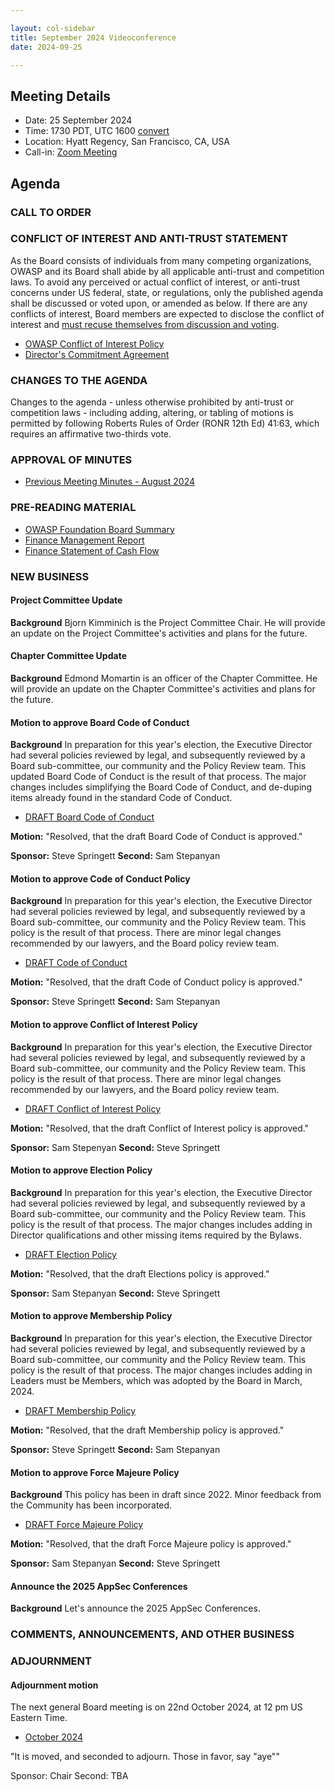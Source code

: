 ```yaml
---

layout: col-sidebar
title: September 2024 Videoconference
date: 2024-09-25

---
```


## Meeting Details

- Date: 25 September 2024
- Time: 1730 PDT, UTC 1600 [convert](https://www.timeanddate.com/worldclock/meetingdetails.html?year=2024&month=9&day=26&hour=0&min=30&sec=0&p1=179&p2=136&p3=676&p4=137&iv=1800)
- Location: Hyatt Regency, San Francisco, CA, USA
- Call-in: [Zoom Meeting](https://us06web.zoom.us/j/88966282109?pwd=tgbr7MUDEev6ZBIGh4wMsk2cSradte.1)

## Agenda

### CALL TO ORDER

<!--
Board Members
- Sam Stepanyan, Steve Springett, Kevin Johnson, Avi Douglen, Matt Tesauro, Bil Corry, and Ricardo Griffith.

Guests
Andrew van der Stock, Dawn Aitken, Starr Brown, Kelly Santalucia, Lauren Thomas, Chris Barbeau, Leea Hudson-Wilson.
-->

### CONFLICT OF INTEREST AND ANTI-TRUST STATEMENT

As the Board consists of individuals from many competing organizations, OWASP and its Board shall abide by all applicable anti-trust and competition laws. To avoid any perceived or actual conflict of interest, or anti-trust concerns under US federal, state, or regulations, only the published agenda shall be discussed or voted upon, or amended as below. If there are any conflicts of interest, Board members are expected to disclose the conflict of interest and [must recuse themselves from discussion and voting](https://owasp.org/www-policy/legal/bylaws#section-702-disclosure-required).

- [OWASP Conflict of Interest Policy](https://owasp.org/www-policy/operational/conflict-of-interest)
- [Director's Commitment Agreement](https://owasp.org/www-policy/legal/directors-committment-agreement)

### CHANGES TO THE AGENDA

Changes to the agenda - unless otherwise prohibited by anti-trust or competition laws - including adding, altering, or tabling of motions is permitted by following Roberts Rules of Order (RONR 12th Ed) 41:63, which requires an affirmative two-thirds vote.

### APPROVAL OF MINUTES

- [Previous Meeting Minutes - August 2024](/www-board/meetings-historical/2024/202408)

### PRE-READING MATERIAL

- [OWASP Foundation Board Summary](https://docs.google.com/presentation/d/1xGjMAuAhDQK2GFFQhST5AxmvF46Ypw-MvWJjsdsqEIg/edit?usp=sharing)
- [Finance Management Report](/www-board/attachments/202408-management-report.pdf)
- [Finance Statement of Cash Flow](/www-board/attachments/202408-statement-of-cash-flow.pdf)

### NEW BUSINESS

#### Project Committee Update

**Background** Bjorn Kimminich is the Project Committee Chair. He will provide an update on the Project Committee's activities and plans for the future.

#### Chapter Committee Update

**Background** Edmond Momartin is an officer of the Chapter Committee. He will provide an update on the Chapter Committee's activities and plans for the future.

#### Motion to approve Board Code of Conduct

**Background** In preparation for this year's election, the Executive Director had several policies reviewed by legal, and subsequently reviewed by a Board sub-committee, our community and the Policy Review team. This updated Board Code of Conduct is the result of that process. The major changes includes simplifying the Board Code of Conduct, and de-duping items already found in the standard Code of Conduct.

- [DRAFT Board Code of Conduct](https://owasp.org/www-policy/operational/board-code-of-conduct)

**Motion:** "Resolved, that the draft Board Code of Conduct is approved."

**Sponsor:** Steve Springett
**Second:** Sam Stepanyan

#### Motion to approve Code of Conduct Policy

**Background** In preparation for this year's election, the Executive Director had several policies reviewed by legal, and subsequently reviewed by a Board sub-committee, our community and the Policy Review team. This policy is the result of that process. There are minor legal changes recommended by our lawyers, and the Board policy review team.

- [DRAFT Code of Conduct](https://owasp.org/www-policy/operational/code-of-conduct)

**Motion:** "Resolved, that the draft Code of Conduct policy is approved."

**Sponsor:** Steve Springett
**Second:** Sam Stepanyan

#### Motion to approve Conflict of Interest Policy

**Background** In preparation for this year's election, the Executive Director had several policies reviewed by legal, and subsequently reviewed by a Board sub-committee, our community and the Policy Review team. This policy is the result of that process. There are minor legal changes recommended by our lawyers, and the Board policy review team.

- [DRAFT Conflict of Interest Policy](https://owasp.org/www-policy/operational/conflict-of-interest)

**Motion:** "Resolved, that the draft Conflict of Interest policy is approved."

**Sponsor:** Sam Stepenyan
**Second:** Steve Springett

#### Motion to approve Election Policy

**Background** In preparation for this year's election, the Executive Director had several policies reviewed by legal, and subsequently reviewed by a Board sub-committee, our community and the Policy Review team. This policy is the result of that process. The major changes includes adding in Director qualifications and other missing items required by the Bylaws.

- [DRAFT Election Policy](https://owasp.org/www-policy/operational/election)

**Motion:** "Resolved, that the draft Elections policy is approved."

**Sponsor:** Sam Stepanyan
**Second:** Steve Springett

#### Motion to approve Membership Policy

**Background** In preparation for this year's election, the Executive Director had several policies reviewed by legal, and subsequently reviewed by a Board sub-committee, our community and the Policy Review team. This policy is the result of that process. The major changes includes adding in Leaders must be Members, which was adopted by the Board in March, 2024.

- [DRAFT Membership Policy](https://owasp.org/www-policy/operational/membership)

**Motion:** "Resolved, that the draft Membership policy is approved."

**Sponsor:** Steve Springett
**Second:** Sam Stepanyan

#### Motion to approve Force Majeure Policy

**Background** This policy has been in draft since 2022. Minor feedback from the Community has been incorporated.

- [DRAFT Force Majeure Policy](https://owasp.org/www-policy/operational/force-majeure-sanctions)

**Motion:** "Resolved, that the draft Force Majeure policy is approved."

**Sponsor:** Sam Stepanyan
**Second:** Steve Springett

#### Announce the 2025 AppSec Conferences

**Background** Let's announce the 2025 AppSec Conferences.

### COMMENTS, ANNOUNCEMENTS, AND OTHER BUSINESS

### ADJOURNMENT

#### Adjournment motion

The next general Board meeting is on 22nd October 2024, at 12 pm US Eastern Time.

- [October 2024](https://owasp.org/www-board/meetings/202410)

"It is moved, and seconded to adjourn. Those in favor, say "aye""

Sponsor: Chair
Second: TBA
